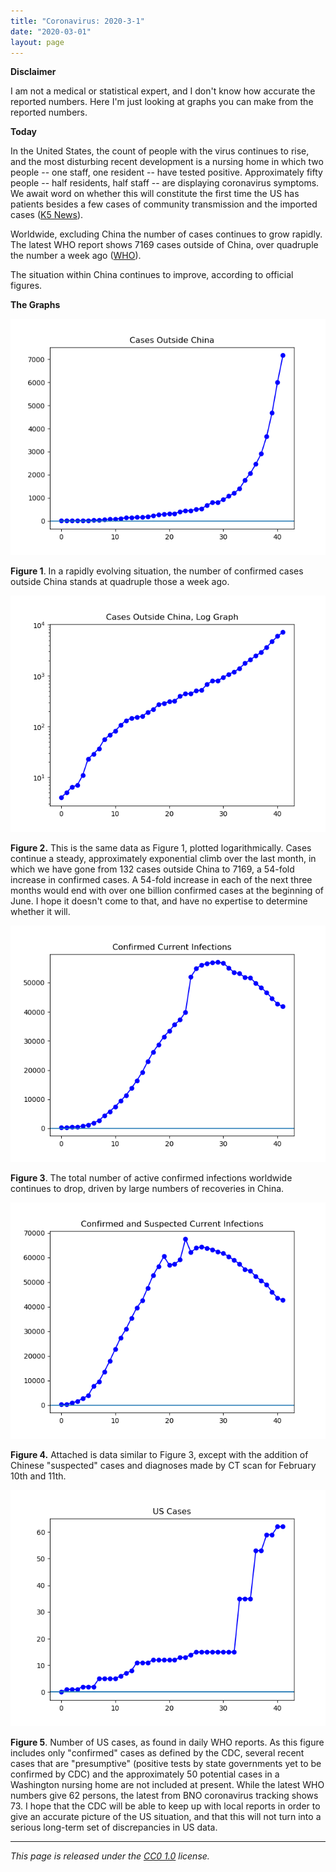 ```yaml
---
title: "Coronavirus: 2020-3-1"
date: "2020-03-01"
layout: page
---
```


**Disclaimer**

I am not a medical or statistical expert, and I don't know how accurate the reported numbers. Here I'm just looking at graphs you can make from the reported numbers.

**Today**

In the United States, the count of people with the virus continues to rise, and the most disturbing recent development is a nursing home in which two people -- one staff, one resident -- have tested positive. Approximately fifty people -- half residents, half staff -- are displaying coronavirus symptoms. We await word on whether this will constitute the first time the US has patients besides a few cases of community transmission and the imported cases ([K5 News](https://www.king5.com/article/news/health/coronavirus/coronavirus-outbreak-kirkland-investigation/281-03e21bc4-9f68-4ad6-bc8c-a337b27de567)).

Worldwide, excluding China the number of cases continues to grow rapidly. The latest WHO report shows 7169 cases outside of China, over quadruple the number a week ago ([WHO](https://www.who.int/docs/default-source/coronaviruse/situation-reports/20200301-sitrep-41-covid-19.pdf?sfvrsn=6768306d_2)).

The situation within China continues to improve, according to official figures.

**The Graphs**

![](../../i/14.png)

**Figure 1**. In a rapidly evolving situation, the number of confirmed cases outside China stands at quadruple those a week ago.

![](../../i/15.png)

**Figure 2.** This is the same data as Figure 1, plotted logarithmically. Cases continue a steady, approximately exponential climb over the last month, in which we have gone from 132 cases outside China to 7169, a 54-fold increase in confirmed cases. A 54-fold increase in each of the next three months would end with over one billion confirmed cases at the beginning of June. I hope it doesn't come to that, and have no expertise to determine whether it will.

![](../../i/16.png)

**Figure 3**. The total number of active confirmed infections worldwide continues to drop, driven by large numbers of recoveries in China.

![](../../i/17.png)

**Figure 4.** Attached is data similar to Figure 3, except with the addition of Chinese "suspected" cases and diagnoses made by CT scan for February 10th and 11th.

![](../../i/18.png)

**Figure 5**. Number of US cases, as found in daily WHO reports. As this figure includes only "confirmed" cases as defined by the CDC, several recent cases that are "presumptive" (positive tests by state governments yet to be confirmed by CDC) and the approximately 50 potential cases in a Washington nursing home are not included at present. While the latest WHO numbers give 62 persons, the latest from BNO coronavirus tracking shows 73. I hope that the CDC will be able to keep up with local reports in order to give an accurate picture of the US situation, and that this will not turn into a serious long-term set of discrepancies in US data.

---

_This page is released under the [CC0 1.0](https://creativecommons.org/publicdomain/zero/1.0/) license._

